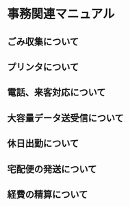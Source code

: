# 事務関連マニュアル
## ごみ収集について
## プリンタについて
## 電話、来客対応について
## 大容量データ送受信について
## 休日出勤について
## 宅配便の発送について
## 経費の精算について
